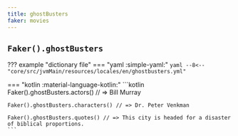 ```yaml
---
title: ghostBusters
faker: movies
---
```


## `Faker().ghostBusters`

??? example "dictionary file"
    === "yaml :simple-yaml:"
        ```yaml
        --8<-- "core/src/jvmMain/resources/locales/en/ghostbusters.yml"
        ```

=== "kotlin :material-language-kotlin:"
    ```kotlin
    Faker().ghostBusters.actors() // => Bill Murray

    Faker().ghostBusters.characters() // => Dr. Peter Venkman

    Faker().ghostBusters.quotes() // => This city is headed for a disaster of biblical proportions.
    ```
